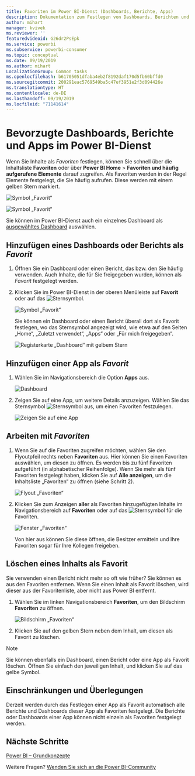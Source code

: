 ```yaml
---
title: Favoriten im Power BI-Dienst (Dashboards, Berichte, Apps)
description: Dokumentation zum Festlegen von Dashboards, Berichten und Apps als Favoriten im Power BI-Dienst
author: mihart
manager: kvivek
ms.reviewer: ''
featuredvideoid: G26dr2PsEpk
ms.service: powerbi
ms.subservice: powerbi-consumer
ms.topic: conceptual
ms.date: 09/19/2019
ms.author: mihart
LocalizationGroup: Common tasks
ms.openlocfilehash: b61705051dfaba4eb2f8192daf170d5fb60bffd0
ms.sourcegitcommit: 200291eac5769549ba5c47ef3951e2f3d094426e
ms.translationtype: HT
ms.contentlocale: de-DE
ms.lasthandoff: 09/19/2019
ms.locfileid: "71141614"
---
```

# <a name="favorite-dashboards-reports-and-apps-in-the-power-bi-service"></a>Bevorzugte Dashboards, Berichte und Apps im Power BI-Dienst
Wenn Sie Inhalte als *Favoriten* festlegen, können Sie schnell über die Inhaltsliste **Favoriten** oder über **Power BI Home** > **Favoriten und häufig aufgerufene Elemente** darauf zugreifen.  Als Favoriten werden in der Regel Elemente festgelegt, die Sie häufig aufrufen. Diese werden mit einem gelben Stern markiert.

   ![Symbol „Favorit“](./media/end-user-favorite/power-bi-favorite-nav.png)

   ![Symbol „Favorit“](./media/end-user-favorite/power-bi-home.png)

Sie können im Power BI-Dienst auch ein einzelnes Dashboard als [ausgewähltes Dashboard](end-user-featured.md) auswählen.

## <a name="add-a-dashboard-or-report-as-a-favorite"></a>Hinzufügen eines Dashboards oder Berichts als *Favorit*

1. Öffnen Sie ein Dashboard oder einen Bericht, das bzw. den Sie häufig verwenden. Auch Inhalte, die für Sie freigegeben wurden, können als *Favorit* festgelegt werden.

2. Klicken Sie im Power BI-Dienst in der oberen Menüleiste auf **Favorit** oder auf das ![Sternsymbol](./media/end-user-favorite/power-bi-favorite-icon.png).
   
   ![Symbol „Favorit“](./media/end-user-favorite/power-bi-favorite.png)
   
   Sie können ein Dashboard oder einen Bericht überall dort als Favorit festlegen, wo das Sternsymbol angezeigt wird, wie etwa auf den Seiten „Home“, „Zuletzt verwendet“, „Apps“ oder „Für mich freigegeben“. 
   
   ![Registerkarte „Dashboard“ mit gelbem Stern](./media/end-user-favorite/power-bi-recent.png)

## <a name="add-an-app-as-a-favorite"></a>Hinzufügen einer App als *Favorit*

1. Wählen Sie im Navigationsbereich die Option **Apps** aus.

   ![Dashboard](./media/end-user-favorite/power-bi-app.png)

2. Zeigen Sie auf eine App, um weitere Details anzuzeigen.  Wählen Sie das Sternsymbol ![Sternsymbol](./media/end-user-favorite/power-bi-favorite-icon.png)  aus, um einen Favoriten festzulegen.
   
   ![Zeigen Sie auf eine App](./media/end-user-favorite/power-bi-hover-app.png)

## <a name="working-with-favorites"></a>Arbeiten mit *Favoriten*
1. Wenn Sie auf die Favoriten zugreifen möchten, wählen Sie den Flyoutpfeil rechts neben **Favoriten** aus.  Hier können Sie einen Favoriten auswählen, um diesen zu öffnen. Es werden bis zu fünf Favoriten aufgeführt (in alphabetischer Reihenfolge). Wenn Sie mehr als fünf Favoriten festgelegt haben, klicken Sie auf **Alle anzeigen**, um die Inhaltsliste „Favoriten“ zu öffnen (siehe Schritt 2). 
   
   ![Flyout „Favoriten“](./media/end-user-favorite/power-bi-favorite-flyout.png)
2. Klicken Sie zum Anzeigen **aller** als Favoriten hinzugefügten Inhalte im Navigationsbereich auf **Favoriten** oder auf das ![Sternsymbol](./media/end-user-favorite/power-bi-favorites-icon.png) für die Favoriten.  
   
    ![Fenster „Favoriten“](./media/end-user-favorite/power-bi-fav-screen.png)
   
   Von hier aus können Sie diese öffnen, die Besitzer ermitteln und Ihre Favoriten sogar für Ihre Kollegen freigeben.

## <a name="unfavorite-content"></a>Löschen eines Inhalts als Favorit
Sie verwenden einen Bericht nicht mehr so oft wie früher?  Sie können es aus den Favoriten entfernen. Wenn Sie einen Inhalt als Favorit löschen, wird dieser aus der Favoritenliste, aber nicht aus Power BI entfernt.

1. Wählen Sie im linken Navigationsbereich **Favoriten**, um den Bildschirm **Favoriten** zu öffnen.
   
   ![Bildschirm „Favoriten“](./media/end-user-favorite/power-bi-un-favorite.png)
2. Klicken Sie auf den gelben Stern neben dem Inhalt, um diesen als Favorit zu löschen.

> [!NOTE]
> Sie können ebenfalls ein Dashboard, einen Bericht oder eine App als Favorit löschen. Öffnen Sie einfach den jeweiligen Inhalt, und klicken Sie auf das gelbe Symbol.   
> 
> 
## <a name="limitations-and-considerations"></a>Einschränkungen und Überlegungen
Derzeit werden durch das Festlegen einer App als Favorit automatisch alle Berichte und Dashboards dieser App als Favoriten festgelegt. Die Berichte oder Dashboards einer App können nicht einzeln als Favoriten festgelegt werden. 

## <a name="next-steps"></a>Nächste Schritte
[Power BI – Grundkonzepte](end-user-basic-concepts.md)

Weitere Fragen? [Wenden Sie sich an die Power BI-Community](http://community.powerbi.com/)

